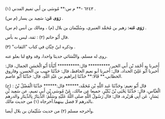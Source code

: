 ٦٢٤٣ -** م س:** مُوسَى بن أَبي تميم المدني (١) .

**رَوَى عَن:** سَعِيد بن يسار (م س) .

**رَوَى عَنه:** زهير بن مُحَمَّد العنبري، وسُلَيْمان بن بلال (م) ، ومالك بن أنس (م س) .

قال أَبُو حاتم (٢) : ثقة، ليس به بأس.

وذكره ابنُ حِبَّان في كتاب "الثقات" (٣) .

روى له مسلم، والنَّسَائي حديثا واحدا، وقد وقع لنا بعلو عنه.

أَخبرنا بِهِ أَحْمَد بْن أَبي الخير،********** قال:********** أَنْبَأَنَا أَبُو الْحَسَنِ الجمال، قال: أَخبرنا أَبُو عَلِيّ الحداد، قال: أَخبرنا أبو نعيم الحافظ، قال: حَدَّثَنَا حبيب بن الحسن، وفاروق الخطابي،** قَالا:** حَدَّثَنَا إبراهيم بن عَبْدِ اللَّهِ، قال: حَدَّثَنَا أَبُو عاصم.

(ح) : قال أَبُو نعيم: وحَدَّثَنَا عَبد اللَّهِ بْن مُحَمَّد،****** قال:****** حَدَّثَنَا الْفَضْلُ بْنُ الْعَبَّاسِ، قال: حَدَّثَنَا يَحْيَى بْنُ بُكَيْرٍ، جميعا عن مالك، عَنْ مُوسَى بْنِ أَبي تميم، عن سَعِيد بْنِ يَسَارٍ، عَن أَبِي هُرَيْرة، قال: قال رَسُولُ اللَّهِ صلى اللَّهُ عَلَيْهِ وسَلَّمَ: الدِّينَارُ بِالدِّينَارِ والدرهم بالدرهم لا فضل بينهما.أخرجاه (١) من حديث مالك.

وأخرجه مسلم (٢) من حديث سُلَيْمان بن بلال أيضا.